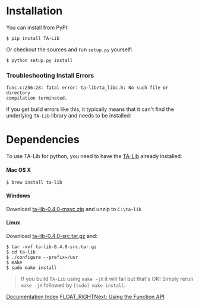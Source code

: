 # Installation

You can install from PyPI:

```
$ pip install TA-Lib
```

Or checkout the sources and run ``setup.py`` yourself:

```
$ python setup.py install
```

### Troubleshooting Install Errors

```
func.c:256:28: fatal error: ta-lib/ta_libc.h: No such file or directory
compilation terminated.
```

If you get build errors like this, it typically means that it can't find the
underlying ``TA-Lib`` library and needs to be installed:

# Dependencies
To use TA-Lib for python, you need to have the [TA-Lib](https://ta-lib.org/hdr_dw.html)
already installed:

#### Mac OS X
```
$ brew install ta-lib
```

#### Windows
Download [ta-lib-0.4.0-msvc.zip](https://prdownloads.sourceforge.net/ta-lib/ta-lib-0.4.0-msvc.zip)
and unzip to ``C:\ta-lib``

#### Linux
Download [ta-lib-0.4.0-src.tar.gz](https://prdownloads.sourceforge.net/ta-lib/ta-lib-0.4.0-src.tar.gz) and:
```
$ tar -xvf ta-lib-0.4.0-src.tar.gz
$ cd ta-lib
$ ./configure --prefix=/usr
$ make
$ sudo make install
```

> If you build ``TA-Lib`` using ``make -jX`` it will fail but that's OK!
> Simply rerun ``make -jX`` followed by ``[sudo] make install``.

[Documentation Index](doc_index.md)
[FLOAT_RIGHTNext: Using the Function API](func.md)
